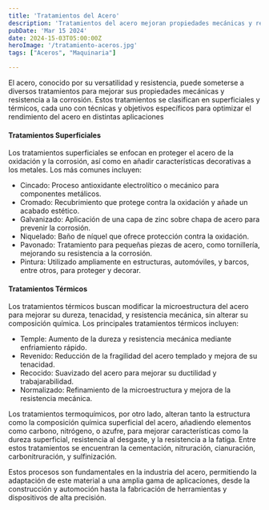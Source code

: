 ```yaml
---
title: 'Tratamientos del Acero'
description: 'Tratamientos del acero mejoran propiedades mecánicas y resistencia a corrosión, incluyendo métodos superficiales y térmicos como cincado, cromado, temple y revenido, clave para diversas aplicaciones'
pubDate: 'Mar 15 2024'
date: 2024-15-03T05:00:00Z
heroImage: '/tratamiento-aceros.jpg'
tags: ["Aceros", "Maquinaria"]

---
```

El acero, conocido por su versatilidad y resistencia, puede someterse a diversos tratamientos para mejorar sus propiedades mecánicas y resistencia a la corrosión. Estos tratamientos se clasifican en superficiales y térmicos, cada uno con técnicas y objetivos específicos para optimizar el rendimiento del acero en distintas aplicaciones

#### Tratamientos Superficiales

Los tratamientos superficiales se enfocan en proteger el acero de la oxidación y la corrosión, así como en añadir características decorativas a los metales. Los más comunes incluyen:

- Cincado: Proceso antioxidante electrolítico o mecánico para componentes metálicos.
- Cromado: Recubrimiento que protege contra la oxidación y añade un acabado estético.
- Galvanizado: Aplicación de una capa de zinc sobre chapa de acero para prevenir la corrosión.
- Niquelado: Baño de níquel que ofrece protección contra la oxidación.
- Pavonado: Tratamiento para pequeñas piezas de acero, como tornillería, mejorando su resistencia a la corrosión.
- Pintura: Utilizado ampliamente en estructuras, automóviles, y barcos, entre otros, para proteger y decorar​​.


#### Tratamientos Térmicos
Los tratamientos térmicos buscan modificar la microestructura del acero para mejorar su dureza, tenacidad, y resistencia mecánica, sin alterar su composición química. Los principales tratamientos térmicos incluyen:

- Temple: Aumento de la dureza y resistencia mecánica mediante enfriamiento rápido.
- Revenido: Reducción de la fragilidad del acero templado y mejora de su tenacidad.
- Recocido: Suavizado del acero para mejorar su ductilidad y trabajarabilidad.
- Normalizado: Refinamiento de la microestructura y mejora de la resistencia mecánica​​.

Los tratamientos termoquímicos, por otro lado, alteran tanto la estructura como la composición química superficial del acero, añadiendo elementos como carbono, nitrógeno, o azufre, para mejorar características como la dureza superficial, resistencia al desgaste, y la resistencia a la fatiga. Entre estos tratamientos se encuentran la cementación, nitruración, cianuración, carbonitruración, y sulfinización​​.

Estos procesos son fundamentales en la industria del acero, permitiendo la adaptación de este material a una amplia gama de aplicaciones, desde la construcción y automoción hasta la fabricación de herramientas y dispositivos de alta precisión.
